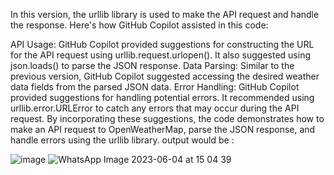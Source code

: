 In this version, the urllib library is used to make the API request and handle the response. Here's how GitHub Copilot assisted in this code:

API Usage: GitHub Copilot provided suggestions for constructing the URL for the API request using urllib.request.urlopen(). It also suggested using json.loads() to parse the JSON response.
Data Parsing: Similar to the previous version, GitHub Copilot suggested accessing the desired weather data fields from the parsed JSON data.
Error Handling: GitHub Copilot provided suggestions for handling potential errors. It recommended using urllib.error.URLError to catch any errors that may occur during the API request.
By incorporating these suggestions, the code demonstrates how to make an API request to OpenWeatherMap, parse the JSON response, and handle errors using the urllib library.
output would be :

![image](https://github.com/hemasreej/weather_snap/assets/92966088/15b73663-91ca-4ba9-b788-7100d6f4c137)
![WhatsApp Image 2023-06-04 at 15 04 39](https://github.com/hemasreej/weather_snap/assets/92966088/61048c1e-58b5-4e80-a7a2-fc578cf76cfb)

